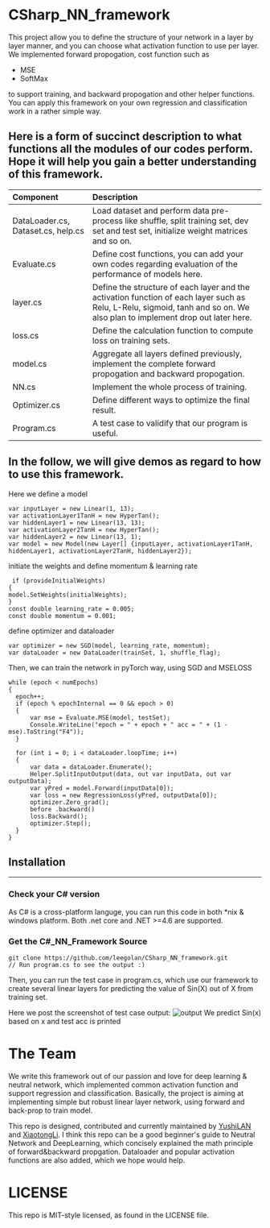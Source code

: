 # CSharp_NN_framework
This project allow you to define the structure of your network in a layer by layer manner, and you can choose what activation function to use per layer. We implemented forward propogation, cost function such as 
- MSE
- SoftMax 


to support training, and backward propogation and other helper functions. You can apply this framework on your own regression and classification work in a rather simple way.

## Here is a form of succinct description to what functions all the modules of our codes perform. Hope it will help you gain a better understanding of this framework. ##

| Component                          | Description                                                                                                                                                                |
| :--------------------------------- | :------------------------------------------------------------------------------------------------------------------------------------------------------------------------- |
| DataLoader.cs, Dataset.cs, help.cs | Load dataset and perform data pre-process like shuffle, split training set, dev set and test set, initialize weight matrices and so on.                                    |
| Evaluate.cs                        | Define cost functions, you can add your own codes regarding evaluation of the performance of models here.                                                                  |
| layer.cs                           | Define the structure of each layer and the activation function of each layer such as Relu, L-Relu, sigmoid, tanh and so on. We also plan to implement drop out later here. |
| loss.cs                            | Define the calculation function to compute loss on training sets.                                                                                                          |
| model.cs                           | Aggregate all layers defined previously, implement the complete forward propogation and backward propogation.                                                              |
| NN.cs                              | Implement the whole process of training.                                                                                                                                   |
| Optimizer.cs                       | Define different ways to optimize the final result.                                                                                                                        |
| Program.cs                         | A test case to validify that our program is useful.                                                                                                                        |

## In the follow, we will give demos as regard to how to use this framework. ##
Here we define a model
```
var inputLayer = new Linear(1, 13);
var activationLayer1TanH = new HyperTan();
var hiddenLayer1 = new Linear(13, 13);
var activationLayer2TanH = new HyperTan();
var hiddenLayer2 = new Linear(13, 1);
var model = new Model(new Layer[] {inputLayer, activationLayer1TanH, hiddenLayer1, activationLayer2TanH, hiddenLayer2});
```
initiate the weights and define momentum & learning rate
```
 if (provideInitialWeights)
{
model.SetWeights(initialWeights);
}
const double learning_rate = 0.005;
const double momentum = 0.001;
```
define optimizer and dataloader
```
var optimizer = new SGD(model, learning_rate, momentum);
var dataLoader = new DataLoader(trainSet, 1, shuffle_flag);
```
Then, we can train the network in pyTorch way, using SGD and MSELOSS
```
while (epoch < numEpochs)
{
  epoch++;
  if (epoch % epochInternal == 0 && epoch > 0)
  {
      var mse = Evaluate.MSE(model, testSet);
      Console.WriteLine("epoch = " + epoch + " acc = " + (1 - mse).ToString("F4"));
  }

  for (int i = 0; i < dataLoader.loopTime; i++)
  {
      var data = dataLoader.Enumerate();
      Helper.SplitInputOutput(data, out var inputData, out var outputData);
      var yPred = model.Forward(inputData[0]);
      var loss = new RegressionLoss(yPred, outputData[0]);
      optimizer.Zero_grad();
      before .backward()
      loss.Backward();
      optimizer.Step();
  }
}
```
## Installation
---
### Check your C# version
As C# is a cross-platform languge, you can run this code in both *nix & windows platform. Both .net core and .NET >=4.6 are supported.
### Get the C#_NN_Framework Source
```
git clone https://github.com/leegolan/CSharp_NN_framework.git 
// Run program.cs to see the output :)
```
Then, you can run the test case in program.cs, which use our framework to create several linear layers for predicting the value of Sin(X) out of X from training set.

Here we post the screenshot of test case output:
![output](https://github.com/leegolan/CSharp_NN_framework/blob/master/nn_output.png)
We predict Sin(x) based on x and test acc is printed
# The Team

We write this framework out of our passion and love for deep learning & neutral network, which implemented common activation function and support regression and classification. Basically, the project is aiming at implementing simple but robust linear layer network, using forward and back-prop to train model.

This repo is designed, contributed and currently maintained by [YushiLAN](https://github.com/NIRVANALAN) and [XiaotongLi](https://github.com/yellowducklet). I think this repo can be a good beginner's guide to Neutral Network and DeepLearning, which concisely explained the math principle of forward&backward propgation. Dataloader and popular activation functions are also added, which we hope would help.

# LICENSE
This repo is MIT-style licensed, as found in the LICENSE file.

